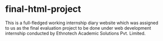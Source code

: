 # final-html-project
This is a full-fledged working internship diary website which was assigned to us as the final evaluation project to be done under web development internship conducted by Ethnotech Academic Solutions Pvt. Limited.
